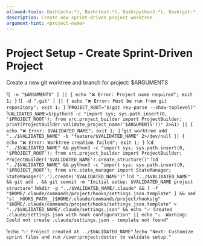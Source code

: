 ```yaml
---
allowed-tools: Bash(echo:*), Bash(test:*), Bash(python3:*), Bash(git:*)
description: Create new sprint-driven project worktree
argument-hint: <project-name>
---
```


# Project Setup - Create Sprint-Driven Project

Create a new git worktree and branch for project: $ARGUMENTS

!`[ -n "$ARGUMENTS" ] || { echo "❌ Error: Project name required"; exit 1; }`
!`[ -d ".git" ] || { echo "❌ Error: Must be run from git repository"; exit 1; }`
!`PROJECT_ROOT="$(git rev-parse --show-toplevel)"`
!`VALIDATED_NAME=$(python3 -c "import sys; sys.path.insert(0, '$PROJECT_ROOT'); from src.project_builder import ProjectBuilder; print(ProjectBuilder.validate_project_name('$ARGUMENTS'))" 2>&1) || { echo "❌ Error: $VALIDATED_NAME"; exit 1; }`
!`git worktree add "../$VALIDATED_NAME" -b "feature/$VALIDATED_NAME" 2>/dev/null || { echo "❌ Error: Worktree creation failed"; exit 1; }`
!`cd "../$VALIDATED_NAME" && python3 -c "import sys; sys.path.insert(0, '$PROJECT_ROOT'); from src.project_builder import ProjectBuilder; ProjectBuilder('$VALIDATED_NAME').create_structure()"`
!`cd "../$VALIDATED_NAME" && python3 -c "import sys; sys.path.insert(0, '$PROJECT_ROOT'); from src.state_manager import StateManager; StateManager('.').create('$VALIDATED_NAME')"`
!`cd "../$VALIDATED_NAME" && git add . && git commit -m "Initial setup: $VALIDATED_NAME project structure"`
!`mkdir -p "../$VALIDATED_NAME/.claude" && [ -f "$HOME/.claude/commands/project/hooks/settings.json.template" ] && sed "s|__HOOKS_PATH__|$HOME/.claude/commands/project/hooks|g" "$HOME/.claude/commands/project/hooks/settings.json.template" > "../$VALIDATED_NAME/.claude/settings.json" && echo "✅ Created .claude/settings.json with hook configuration" || echo "⚠️  Warning: Could not create .claude/settings.json - template not found"`

!`echo "✅ Project created at ../$VALIDATED_NAME"`
!`echo "Next: Customize sprint files and run /user:project:doctor to validate setup."`